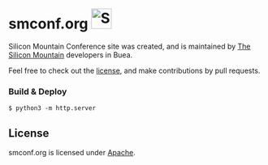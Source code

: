 smconf.org <img src="http://i.imgur.com/Cj4rMrS.gif" height="40" alt="Swimming Octocat" title="smconf.org">
==============
Silicon Mountain Conference site was created, and is maintained by [The Silicon Mountain](https://github.com/silicon-mountain) developers in Buea.

Feel free to check out the [license](LICENSE), and make contributions by pull requests.

### Build & Deploy

```
$ python3 -m http.server
```

## License

smconf.org is licensed under [Apache](LICENSE).
